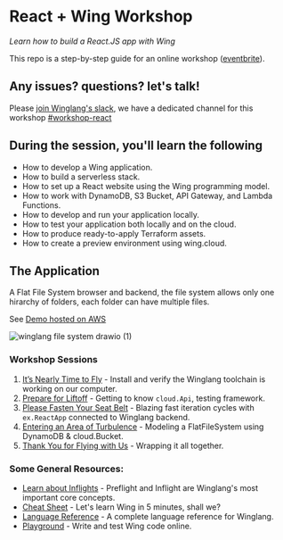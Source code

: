 
# React + Wing Workshop

_Learn how to build a React.JS app with Wing_

This repo is a step-by-step guide for an online workshop ([eventbrite](https://www.eventbrite.com/e/winglang-react-workshop-tickets-754616256537)).

## Any issues? questions? let's talk!

Please [join Winglang's slack](https://t.winglang.io/slack), we have a dedicated channel for this workshop [#workshop-react](https://winglang.slack.com/archives/C069JFTF6AC)

## During the session, you'll learn the following

- How to develop a Wing application.
- How to build a serverless stack.
- How to set up a React website using the Wing programming model.
- How to work with DynamoDB, S3 Bucket, API Gateway, and Lambda Functions.
- How to develop and run your application locally.
- How to test your application both locally and on the cloud.
- How to produce ready-to-apply Terraform assets.
- How to create a preview environment using wing.cloud.



## The Application

A Flat File System browser and backend, the file system allows only one hirarchy of folders, each folder can have multiple files. 

See [Demo hosted on AWS](https://d9lecxfcp4503.cloudfront.net/)

![winglang file system drawio (1)](https://github.com/ekeren/react-wing-workshop/assets/1727147/455df542-ec23-4f4a-ada8-ef941de7b53b)


### Workshop Sessions

1. [It’s Nearly Time to Fly](./01-setup.md) - Install and verify the Winglang toolchain is working on our computer.
2. [Prepare for Liftoff](./02-api.md) - Getting to know `cloud.Api`, testing framework.
3. [Please Fasten Your Seat Belt](./03-react.md) - Blazing fast iteration cycles with `ex.ReactApp` connected to Winglang backend.
4. [Entering an Area of Turbulence](./04-db.md) - Modeling a FlatFileSystem using DynamoDB & cloud.Bucket.
5. [Thank You for Flying with Us](./05-wrap.md) - Wrapping it all together.

 
### Some General Resources:

- [Learn about Inflights](https://www.winglang.io/docs/concepts/inflights) - Preflight and Inflight are Winglang's most important core concepts.
- [Cheat Sheet](./cheatsheet.md) - Let's learn Wing in 5 minutes, shall we?
- [Language Reference](https://www.winglang.io/docs/language-reference) - A complete language reference for Winglang.
- [Playground](https://www.winglang.io/play/) - Write and test Wing code online.

